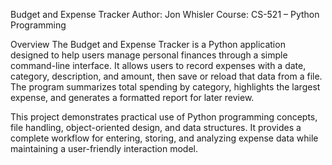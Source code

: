 Budget and Expense Tracker
Author: Jon Whisler
Course: CS-521 – Python Programming

Overview
The Budget and Expense Tracker is a Python application designed to help users manage personal finances through a simple command-line interface. It allows users to record expenses with a date, category, description, and amount, then save or reload that data from a file. The program summarizes total spending by category, highlights the largest expense, and generates a formatted report for later review.

This project demonstrates practical use of Python programming concepts, file handling, object-oriented design, and data structures. It provides a complete workflow for entering, storing, and analyzing expense data while maintaining a user-friendly interaction model.
